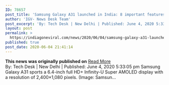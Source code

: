 ```yaml
---
ID: 78657
post_title: 'Samsung Galaxy A31 launched in India: 8 important features to note'
author: 'IGV- News Desk Team'
post_excerpt: 'By: Tech Desk | New Delhi | Published: June 4, 2020 5:33:05 pm Samsung Galaxy A31 sports a 6.4-inch full HD+ Infinity-U Super AMOLED display with a resolution of 2,400×1,080 pixels. (Image: Samsun…'
layout: post
permalink: >
  https://indiagoneviral.com/news/2020/06/04/samsung-galaxy-a31-launched-in-india-8-important-features-to-note/78657/india-gone-viral/
published: true
post_date: 2020-06-04 21:41:14
---
```

<b>This news was originally published on</b> <a href="https://indianexpress.com/article/technology/mobile-tabs/samsung-galaxy-a31-launched-in-india-6442557/" class="button purchase" rel="nofollow noopener noreferrer" target="_blank">Read More</a> <br/>By: Tech Desk | New Delhi | 
Published: June 4, 2020 5:33:05 pm
Samsung Galaxy A31 sports a 6.4-inch full HD+ Infinity-U Super AMOLED display with a resolution of 2,400×1,080 pixels. (Image: Samsun…